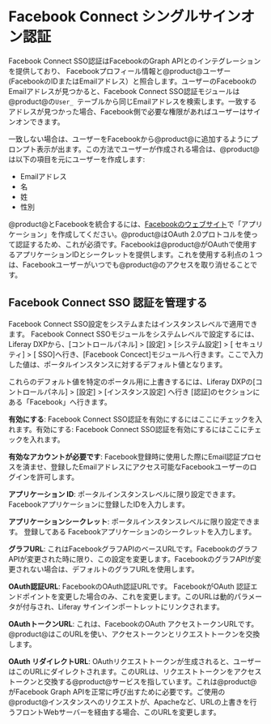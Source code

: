 # Facebook Connect シングルサインオン認証[](id=facebook-connect-single-sign-on-authentication)

Facebook Connect SSO認証はFacebookのGraph APIとのインテグレーションを提供しており、
Facebookプロフィール情報と@product@ユーザー(FacebookのIDまたはEmailアドレス）と照合します。ユーザーのFacebookのEmailアドレスが見つかると、Facebook Connect SSO認証モジュールは@product@の`User_ `テーブルから同じEmailアドレスを検索します。一致するアドレスが見つかった場合、Facebook側で必要な権限があればユーザーはサインオンできます。

一致しない場合は、ユーザーをFacebookから@product@に追加するようにプロンプト表示が出ます。この方法でユーザーが作成される場合は、@product@は以下の項目を元にユーザーを作成します: 

- Emailアドレス
- 名
- 姓
- 性別

@product@とFacebookを統合するには、[Facebookのウェブサイト](https://developers.facebook.com)で「アプリケーション」を作成してください。@product@はOAuth 2.0プロトコルを使って認証するため、これが必須です。Facebookは@product@がOAuthで使用するアプリケーションIDとシークレットを提供します。これを使用する利点の１つは、Facebookユーザーがいつでも@product@のアクセスを取り消せることです。

## Facebook Connect SSO 認証を管理する[](id=managing-facebook-connect-sso-authentication)

Facebook Connect SSO設定をシステムまたはインスタンスレベルで適用できます。
Facebook Connect SSOモジュールをシステムレベルで設定するには、 Liferay DXPから、[コントロールパネル] > [設定] > [システム設定] > [ セキュリティ] > [ SSO]へ行き、[Facebook Concect]モジュールへ行きます。ここで入力した値は、ポータルインスタンスに対するデフォルト値となります。

これらのデフォルト値を特定のポータル用に上書きするには、Liferay DXPの[コントロールパネル] > [設定] > [インスタンス設定] へ行き [認証]のセクションにある「Facebook」へ行きます。

**有効にする**: Facebook Connect SSO認証を有効にするにはここにチェックを入れます。有効にする: Facebook Connect SSO認証を有効にするにはここにチェックを入れます。

**有効なアカウントが必要です**: Facebook登録時に使用した際にEmail認証プロセスを済ませ、登録したEmailアドレスにアクセス可能なFacebookユーザーのログインを許可します。 

**アプリケーション ID**: ポータルインスタンスレベルに限り設定できます。Facebookアプリケーションに登録したIDを入力します。

**アプリケーションシークレット**: ポータルインスタンスレベルに限り設定できます。
登録してある Facebookアプリケーションのシークレットを入力します。 

**グラフURL**: これはFacebookグラフAPIのベースURLです。FacebookのグラフAPIが変更された時に限り、この設定を変更します。FacebookのグラフAPIが変更されない場合は、デフォルトのグラフURLを使用します。 

**OAuth認証URL**: FacebookのOAuth認証URLです。 FacebookがOAuth 認証エンドポイントを変更した場合のみ、これを変更します。このURLは動的パラメータが付与され、Liferay サインインポートレットにリンクされます。 

**OAuthトークンURL**: これは、FacebookのOAuth アクセストークンURLです。@product@はこのURLを使い、アクセストークンとリクエストトークンを交換します。

**OAuth リダイレクトURL**: OAuthリクエストトークンが生成されると、ユーザーはこのURLにダイレクトされます。このURLは、リクエストトークンをアクセストークンと交換する@product@サービスを指しています。これは@product@がFacebook Graph APIを正常に呼び出すために必要です。ご使用の@product@インスタンスへのリクエストが、Apacheなど、URLの上書きを行うフロントWebサーバーを経由する場合、このURLを変更します。

